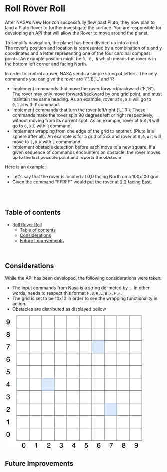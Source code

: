 # Roll Rover Roll

After NASA’s New Horizon successfully flew past Pluto, they now plan to land a Pluto Rover to further investigate the surface. You are responsible for developing an API that will allow the Rover to move around the planet.

To simplify navigation, the planet has been divided up into a grid.<br/>
The rover's position and location is represented by a combination of x and y coordinates and a letter representing one of the four cardinal compass points. An example position might be `0, 0, N` which means the rover is in the bottom left corner and facing North.

In order to control a rover, NASA sends a simple string of letters. The only commands you can give the rover are ‘F’,’B’,’L’ and ‘R
* Implement commands that move the rover forward/backward (‘F’,’B’). The rover may only move forward/backward by one grid point, and must maintain the same heading. As an example, rover at `0,0,N` will go to `0,1,N` with `F` command.
* Implement commands that turn the rover left/right (‘L’,’R’). These commands make the rover spin 90 degrees left or right respectively, without moving from its current spot. As an example, rover at `0,0,N` will go to `0,0,E` with `R` command.
* Implement wrapping from one edge of the grid to another. (Pluto is a sphere after all). An example is for a grid of 3x3 and rover at `0,0,W` it will move to `2,0,W` with `L` commmand.
* Implement obstacle detection before each move to a new square. If a given sequence of commands encounters an obstacle, the rover moves up to the last possible point and reports the obstacle

Here is an example:
* Let's say that the rover is located at 0,0 facing North on a 100x100 grid.
* Given the command "FFRFF" would put the rover at 2,2 facing East.
<br/>
<br/>

## Table of contents

- [Roll Rover Roll](#roll-rover-roll)
  - [Table of contents](#table-of-contents)
  - [Considerations](#considerations)
  - [Future Improvements](#future-improvements)

<br/>

## Considerations
While the API has been developed, the following considerations were taken:
* The input commands from Nasa is a string delimeted by `,`. In other words, needs to respect this format `F,B,R,L,B,F,F,F`.
* The grid is set to be 10x10 in order to see the wrapping functionality in action.
* Obstacles are distributed as displayed bellow

![](./grid-and-obstacules.png)

## Future Improvements